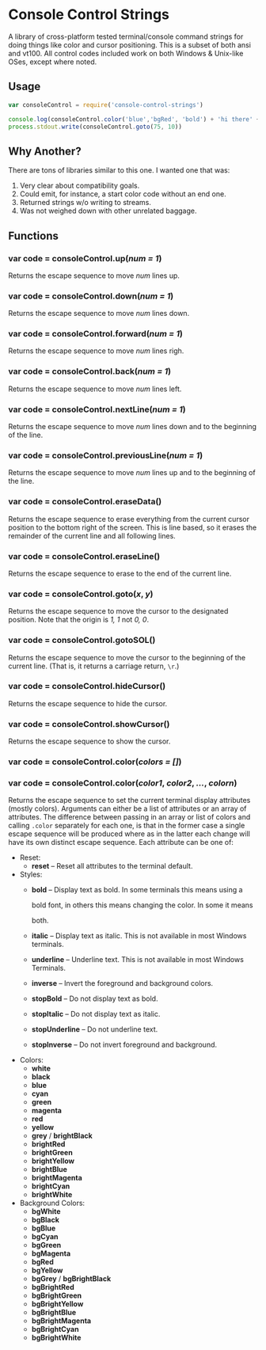 # Console Control Strings

A library of cross-platform tested terminal/console command strings for doing things like color and cursor positioning. This is a subset of both ansi and vt100. All control codes included work on both Windows & Unix-like OSes, except where noted.

## Usage

```javascript
var consoleControl = require('console-control-strings')

console.log(consoleControl.color('blue','bgRed', 'bold') + 'hi there' + consoleControl.color('reset'))
process.stdout.write(consoleControl.goto(75, 10))
```

## Why Another?

There are tons of libraries similar to this one. I wanted one that was:

1. Very clear about compatibility goals.
2. Could emit, for instance, a start color code without an end one.
3. Returned strings w/o writing to streams.
4. Was not weighed down with other unrelated baggage.

## Functions

### var code = consoleControl.up\(_num = 1_\)

Returns the escape sequence to move _num_ lines up.

### var code = consoleControl.down\(_num = 1_\)

Returns the escape sequence to move _num_ lines down.

### var code = consoleControl.forward\(_num = 1_\)

Returns the escape sequence to move _num_ lines righ.

### var code = consoleControl.back\(_num = 1_\)

Returns the escape sequence to move _num_ lines left.

### var code = consoleControl.nextLine\(_num = 1_\)

Returns the escape sequence to move _num_ lines down and to the beginning of the line.

### var code = consoleControl.previousLine\(_num = 1_\)

Returns the escape sequence to move _num_ lines up and to the beginning of the line.

### var code = consoleControl.eraseData\(\)

Returns the escape sequence to erase everything from the current cursor position to the bottom right of the screen. This is line based, so it erases the remainder of the current line and all following lines.

### var code = consoleControl.eraseLine\(\)

Returns the escape sequence to erase to the end of the current line.

### var code = consoleControl.goto\(_x_, _y_\)

Returns the escape sequence to move the cursor to the designated position. Note that the origin is _1, 1_ not _0, 0_.

### var code = consoleControl.gotoSOL\(\)

Returns the escape sequence to move the cursor to the beginning of the current line. \(That is, it returns a carriage return, `\r`.\)

### var code = consoleControl.hideCursor\(\)

Returns the escape sequence to hide the cursor.

### var code = consoleControl.showCursor\(\)

Returns the escape sequence to show the cursor.

### var code = consoleControl.color\(_colors = \[\]_\)

### var code = consoleControl.color\(_color1_, _color2_, _…_, _colorn_\)

Returns the escape sequence to set the current terminal display attributes \(mostly colors\). Arguments can either be a list of attributes or an array of attributes. The difference between passing in an array or list of colors and calling `.color` separately for each one, is that in the former case a single escape sequence will be produced where as in the latter each change will have its own distinct escape sequence. Each attribute can be one of:

* Reset:
  * **reset** – Reset all attributes to the terminal default.
* Styles:
  * **bold** – Display text as bold.  In some terminals this means using a

    bold font, in others this means changing the color.  In some it means

    both.

  * **italic** – Display text as italic. This is not available in most Windows terminals.
  * **underline** – Underline text. This is not available in most Windows Terminals.
  * **inverse** – Invert the foreground and background colors.
  * **stopBold** – Do not display text as bold.
  * **stopItalic** – Do not display text as italic.
  * **stopUnderline** – Do not underline text.
  * **stopInverse** – Do not invert foreground and background.
* Colors:
  * **white**
  * **black**
  * **blue**
  * **cyan**
  * **green**
  * **magenta**
  * **red**
  * **yellow**
  * **grey** / **brightBlack**
  * **brightRed**
  * **brightGreen**
  * **brightYellow**
  * **brightBlue**
  * **brightMagenta**
  * **brightCyan**
  * **brightWhite**
* Background Colors:
  * **bgWhite**
  * **bgBlack**
  * **bgBlue**
  * **bgCyan**
  * **bgGreen**
  * **bgMagenta**
  * **bgRed**
  * **bgYellow**
  * **bgGrey** / **bgBrightBlack**
  * **bgBrightRed**
  * **bgBrightGreen**
  * **bgBrightYellow**
  * **bgBrightBlue**
  * **bgBrightMagenta**
  * **bgBrightCyan**
  * **bgBrightWhite**

